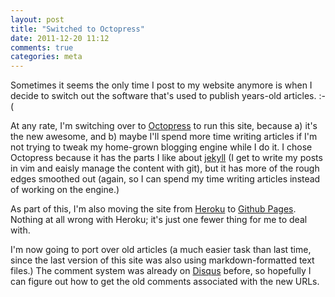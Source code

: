 ```yaml
---
layout: post
title: "Switched to Octopress"
date: 2011-12-20 11:12
comments: true
categories: meta
---
```


Sometimes it seems the only time I post to my website anymore is when I decide
to switch out the software that's used to publish years-old articles. :-(

At any rate, I'm switching over to [Octopress](http://octopress.org) to run this
site, because a) it's the new awesome, and b) maybe I'll spend more time writing
articles if I'm not trying to tweak my home-grown blogging engine while I do it.
I chose Octopress because it has the parts I like about
[jekyll](https://github.com/mojombo/jekyll/) (I get to write my posts in vim and
eaisly manage the content with git), but it has more of the rough edges smoothed
out (again, so I can spend my time writing articles instead of working on the
engine.)

As part of this, I'm also moving the site from [Heroku](http://heroku.com) to [Github
Pages](http://pages.github.com). Nothing at all wrong with Heroku; it's just one
fewer thing for me to deal with.

I'm now going to port over old articles (a much easier task than last time,
since the last version of this site was also using markdown-formatted text
files.) The comment system was already on [Disqus](http://disqus.com) before, so
hopefully I can figure out how to get the old comments associated with the new
URLs.
